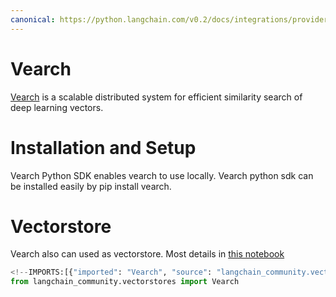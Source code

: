 ```yaml
---
canonical: https://python.langchain.com/v0.2/docs/integrations/providers/vearch/
---
```


# Vearch

[Vearch](https://github.com/vearch/vearch) is a scalable distributed system for efficient similarity search of deep learning vectors.

# Installation and Setup

Vearch Python SDK enables vearch to use locally. Vearch python sdk can be installed easily by pip install vearch.

# Vectorstore

Vearch also can used as vectorstore. Most details in [this notebook](/docs/integrations/vectorstores/vearch)

```python
<!--IMPORTS:[{"imported": "Vearch", "source": "langchain_community.vectorstores", "docs": "https://api.python.langchain.com/en/latest/vectorstores/langchain_community.vectorstores.vearch.Vearch.html", "title": "Vearch"}]-->
from langchain_community.vectorstores import Vearch
```